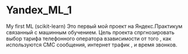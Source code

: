# Yandex_ML_1
My first ML (scikit-learn)
Это первый мой проект на Яндекс.Практикум связанный с машинным обучением. Цель проекта спргнозировать выбор тарифа 
телефонного оператора  взависимости от того , как используются СМС сообщения, интернет трафик , и время звонков.
